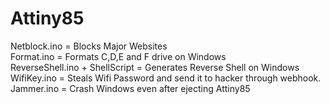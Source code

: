 # Attiny85
Netblock.ino = Blocks Major Websites  
Format.ino = Formats C,D,E and F drive on Windows  
ReverseShell.ino + ShellScript = Generates Reverse Shell on Windows  
WifiKey.ino = Steals Wifi Password and send it to hacker through webhook.  
Jammer.ino = Crash Windows even after ejecting Attiny85
